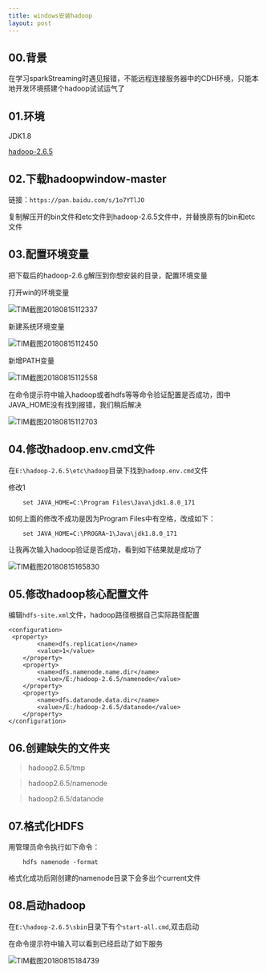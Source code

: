 ```yaml
---
title: windows安装hadoop
layout: post
---
```

## 00.背景
在学习sparkStreaming时遇见报错，不能远程连接服务器中的CDH环境，只能本地开发环境搭建个hadoop试试运气了

## 01.环境

JDK1.8  
    
[hadoop-2.6.5](https://www.apache.org/dist/hadoop/common/hadoop-2.6.5/hadoop-2.6.5.tar.gz)   
 
## 02.下载hadoopwindow-master  

链接：`https://pan.baidu.com/s/1o7YTlJO`

复制解压开的bin文件和etc文件到hadoop-2.6.5文件中，并替换原有的bin和etc文件


## 03.配置环境变量

把下载后的hadoop-2.6.g解压到你想安装的目录，配置环境变量

打开win的环境变量  

![TIM截图20180815112337](http://p1vuoao0b.bkt.clouddn.com/JekyllWriter/TIM截图20180815112337.png)

新建系统环境变量

![TIM截图20180815112450](http://p1vuoao0b.bkt.clouddn.com/JekyllWriter/TIM截图20180815112450.png)

新增PATH变量  

![TIM截图20180815112558](http://p1vuoao0b.bkt.clouddn.com/JekyllWriter/TIM截图20180815112558.png)  

在命令提示符中输入hadoop或者hdfs等等命令验证配置是否成功，图中JAVA_HOME没有找到报错，我们稍后解决

![TIM截图20180815112703](http://p1vuoao0b.bkt.clouddn.com/JekyllWriter/TIM截图20180815112703.png)  

## 04.修改hadoop.env.cmd文件

在`E:\hadoop-2.6.5\etc\hadoop`目录下找到`hadoop.env.cmd`文件

修改1
    
        set JAVA_HOME=C:\Program Files\Java\jdk1.8.0_171
        
如何上面的修改不成功是因为Program Files中有空格，改成如下：

        set JAVA_HOME=C:\PROGRA~1\Java\jdk1.8.0_171  
        
让我再次输入hadoop验证是否成功，看到如下结果就是成功了

![TIM截图20180815165830](http://p1vuoao0b.bkt.clouddn.com/JekyllWriter/TIM截图20180815165830.png)  

## 05.修改hadoop核心配置文件

编辑`hdfs-site.xml`文件，hadoop路径根据自己实际路径配置

	<configuration>
	 <property>
	        <name>dfs.replication</name>
	        <value>1</value>
	    </property>
	    <property>
	        <name>dfs.namenode.name.dir</name>
	        <value>/E:/hadoop-2.6.5/namenode</value>
	    </property>
	    <property>
	        <name>dfs.datanode.data.dir</name>
	        <value>/E:/hadoop-2.6.5/datanode</value>
	    </property>
	</configuration>  
	
## 06.创建缺失的文件夹

>hadoop2.6.5/tmp

>hadoop2.6.5/namenode

>hadoop2.6.5/datanode

## 07.格式化HDFS
用管理员命令执行如下命令：  

        hdfs namenode -format 
 
格式化成功后刚创建的namenode目录下会多出个current文件  

## 08.启动hadoop

在`E:\hadoop-2.6.5\sbin`目录下有个`start-all.cmd`,双击启动

在命令提示符中输入可以看到已经启动了如下服务

![TIM截图20180815184739](http://p1vuoao0b.bkt.clouddn.com/JekyllWriter/TIM截图20180815184739.png)